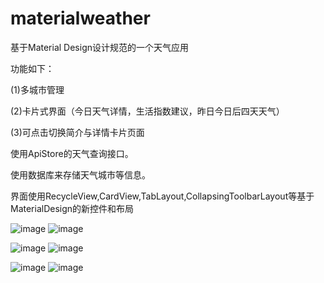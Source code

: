 # materialweather

基于Material Design设计规范的一个天气应用

功能如下：

(1)多城市管理

(2)卡片式界面（今日天气详情，生活指数建议，昨日今日后四天天气）

(3)可点击切换简介与详情卡片页面

使用ApiStore的天气查询接口。

使用数据库来存储天气城市等信息。

界面使用RecycleView,CardView,TabLayout,CollapsingToolbarLayout等基于MaterialDesign的新控件和布局

![image](https://github.com/GavinAndre/materialweather/blob/master/screenshots/s1.jpg)
![image](https://github.com/GavinAndre/MaterialWeather/blob/master/screenshots/s2.jpg)

![image](https://github.com/GavinAndre/materialweather/blob/master/screenshots/s3.jpg)
![image](https://github.com/GavinAndre/materialweather/blob/master/screenshots/s4.jpg)

![image](https://github.com/GavinAndre/materialweather/blob/master/screenshots/s5.jpg)
![image](https://github.com/GavinAndre/materialweather/blob/master/screenshots/s6.jpg)
